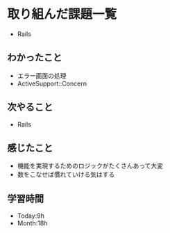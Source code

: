 # 取り組んだ課題一覧
- Rails
## わかったこと
- エラー画面の処理
- ActiveSupport::Concern
## 次やること
- Rails
## 感じたこと
- 機能を実現するためのロジックがたくさんあって大変
- 数をこなせば慣れていける気はする
## 学習時間
- Today:9h
- Month:18h

